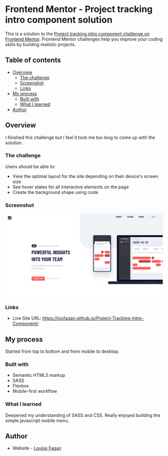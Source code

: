 # Frontend Mentor - Project tracking intro component solution

This is a solution to the [Project tracking intro component challenge on Frontend Mentor](https://loufagan.github.io/Project-Tracking-Intro-Component/). Frontend Mentor challenges help you improve your coding skills by building realistic projects.

## Table of contents

- [Overview](#overview)
  - [The challenge](#the-challenge)
  - [Screenshot](#screenshot)
  - [Links](#links)
- [My process](#my-process)
  - [Built with](#built-with)
  - [What I learned](#what-i-learned)
- [Author](#author)

## Overview

I finished this challenge but I feel it took me too long to come up with the solution.

### The challenge

Users should be able to:

- View the optimal layout for the site depending on their device's screen size
- See hover states for all interactive elements on the page
- Create the background shape using code

### Screenshot

![](./screenshot_project-tracking-intro-component.png)

### Links

- Live Site URL: https://loufagan.github.io/Project-Tracking-Intro-Component/

## My process

Started from top to bottom and from mobile to desktop.

### Built with

- Semantic HTML5 markup
- SASS
- Flexbox
- Mobile-first workflow

### What I learned

Deepened my understanding of SASS and CSS. Really enjoyed building the simple javascript mobile menu.

## Author

- Website - [Louise Fagan](https://pixelmein.ca)
